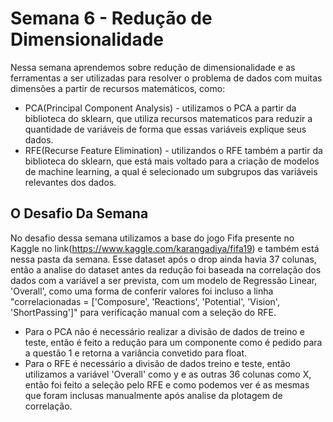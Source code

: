 # Semana 6 - Redução de Dimensionalidade
Nessa semana aprendemos sobre redução de dimensionalidade e as ferramentas a ser utilizadas para resolver o problema de dados com muitas dimensões a partir de recursos matemáticos, como:
  * PCA(Principal Component Analysis) - utilizamos o PCA a partir da biblioteca do sklearn, que utiliza recursos matematicos para reduzir a quantidade de variáveis de forma que essas variáveis explique seus dados.
  * RFE(Recurse Feature Elimination) - utilizandos o RFE também a partir da biblioteca do sklearn, que está mais voltado para a criação de modelos de machine learning, a qual é selecionado um subgrupos das variáveis relevantes dos dados.
## O Desafio Da Semana
No desafio dessa semana utilizamos a base do jogo Fifa presente no Kaggle no link(https://www.kaggle.com/karangadiya/fifa19) e também está nessa pasta da semana. Esse dataset após o drop ainda havia 37 colunas, então a analise do dataset antes da redução foi baseada na correlação dos dados com a variável a ser prevista, com um modelo de Regressão Linear, 'Overall', como uma forma de conferir valores foi incluso a linha "correlacionadas = ['Composure', 'Reactions', 'Potential', 'Vision', 'ShortPassing']" para verificação manual com a seleção do RFE. 
* Para o PCA não é necessário realizar a divisão de dados de treino e teste, então é feito a redução para um componente como é pedido para a questão 1 e retorna a variância convetido para float. 
* Para o RFE é necessário a divisão de dados treino e teste, então utilizamos a variável 'Overall' como y e as outras 36 colunas como X, então foi feito a seleção pelo RFE e como podemos ver é as mesmas que foram inclusas manualmente após analise da plotagem de correlação.
